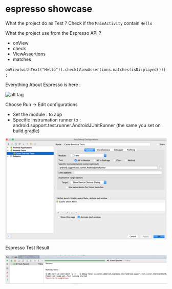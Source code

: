 # espresso showcase

What the project do as Test ? 
Check if the `MainActivity` contain `Hello`

What the project use from the Espresso API ?
 - onView
 - check
 - ViewAssertions
 - matches
 
`onView(withText("Hello")).check(ViewAssertions.matches(isDisplayed()));`

Everything About Espresso is here : 

![alt tag](http://i1.wp.com/adventuresinqa.com/wp-content/uploads/2015/04/Espresso-Cheat-Sheet.jpg?zoom=2&resize=620%2C477)


Choose Run -> Edit configurations

 - Set the module : to app
 - Specific instrumation runner to : android.support.test.runner.AndroidJUnitRunner (the same you set on build.gradle)

![alt tag](https://github.com/selmanon/espresso/blob/master/screenshots/runtestconfig.png)

Espresso Test Result

![alt tag](https://github.com/selmanon/espresso/blob/master/screenshots/espressotestresult.png)
